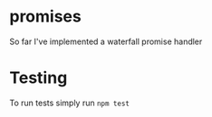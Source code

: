 # promises

So far I've implemented a waterfall promise handler

# Testing

To run tests simply run `npm test`
